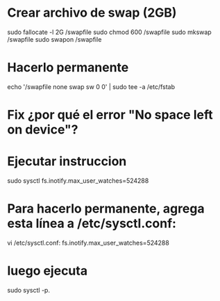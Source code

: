  # Crear archivo de swap (2GB)
sudo fallocate -l 2G /swapfile
sudo chmod 600 /swapfile
sudo mkswap /swapfile
sudo swapon /swapfile

# Hacerlo permanente
echo '/swapfile none swap sw 0 0' | sudo tee -a /etc/fstab

# Fix ¿por qué el error "No space left on device"?
# Ejecutar instruccion
sudo sysctl fs.inotify.max_user_watches=524288
# Para hacerlo permanente, agrega esta línea a /etc/sysctl.conf:
vi /etc/sysctl.conf:
fs.inotify.max_user_watches=524288
# luego ejecuta 
sudo sysctl -p.
